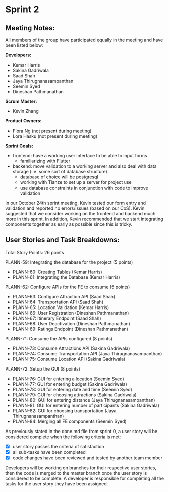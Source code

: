 # Sprint 2
## Meeting Notes:
All members of the group have participated equally in the meeting and have been listed below:

**Developers:**
* Kemar Harris
* Sakina Gadriwala
* Saad Shah
* Jaya Thirugnanasampanthan
* Seemin Syed
* Dineshan Pathmanathan

**Scrum Master:**
- Kevin Zhang

**Product Owners:**
- Flora Ng (not present during meeting)
- Lora Hasku (not present during meeting)

**Sprint Goals:**
- frontend: have a working user interface to be able to input forms
  - familiarizing with Flutter
- backend: move validation to a working server and also deal with data storage (i.e. some sort of database structure)
  - database of choice will be postgresql
  - working with Tianze to set up a server for project use
  - use database constraints in conjunction with code to improve validation

In our October 24th sprint meeting, Kevin tested our form entry and validation and reported no errors/issues (based on our CoS). Kevin suggested that we consider working on the frontend and backend much more in this sprint. In addition, Kevin recommended that we start integrating components together as early as possible since this is tricky. 

## User Stories and Task Breakdowns:
Total Story Points: 26 points 

PLANN-59: Integrating the database for the project (5 points)
* PLANN-60: Creating Tables (Kemar Harris)
* PLANN-61: Integrating the Database (Kemar Harris)

PLANN-62: Configure APIs for the FE to consume (5 points)
* PLANN-63: Configure Attraction API (Saad Shah)
* PLANN-64: Transportation API (Saad Shah)
* PLANN-65: Location Validation (Kemar Harris)
* PLANN-66: User Registration (Dineshan Pathmanathan)
* PLANN-67: Itinerary Endpoint (Saad Shah)
* PLANN-68: User Deactivation (Dineshan Pathmanathan)
* PLANN-69: Ratings Endpoint (Dineshan Pathmanathan)

PLANN-71: Consume the APIs configured (8 points)
* PLANN-73: Consume Attractions API (Sakina Gadriwala)
* PLANN-74: Consume Transportation API (Jaya Thirugnanasampanthan)
* PLANN-75: Consume Location API (Sakina Gadriwala)

PLANN-72: Setup the GUI (8 points)
* PLANN-76: GUI for entering a location (Seemin Syed)
* PLANN-77: GUI for entering budget (Sakina Gadriwala)
* PLANN-78: GUI for entering date and time (Seemin Syed)
* PLANN-79: GUI for choosing attractions (Sakina Gadriwala)
* PLANN-80: GUI for entering distance (Jaya Thirugnanasampanthan)
* PLANN-81: GUI for entering number of participants (Sakina Gadriwala)
* PLANN-82: GUI for choosing transportation (Jaya Thirugnanasampanthan)
* PLANN-84: Merging all FE components (Seemin Syed)

As previously stated in the done.md file from sprint 0, a user story will be considered complete when the following criteria is met:
- [x] user story passes the criteria of satisfaction
- [x] all sub-tasks have been completed
- [x] code changes have been reviewed and tested by another team member

Developers will be working on branches for their respective user stories, then the code is merged to the master branch once the user story is considered to be complete. A developer is responsible for completing all the tasks for the user story they have been assigned.
